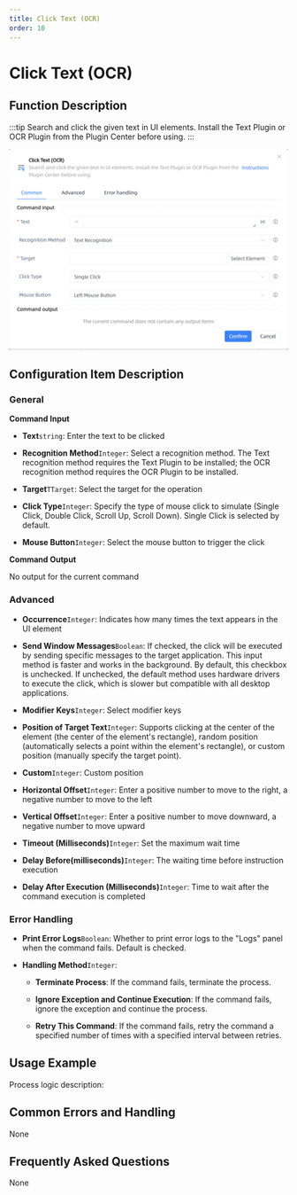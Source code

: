 ```yaml
---
title: Click Text (OCR)
order: 10
---
```


# Click Text (OCR)

## Function Description

:::tip 
Search and click the given text in UI elements. Install the Text Plugin or OCR Plugin from the Plugin Center before using.
:::

![Click Text (OCR)](../../assets/Click%20Text%20(OCR)_command.png)

## Configuration Item Description

### General

**Command Input**

- **Text**`string`: Enter the text to be clicked

- **Recognition Method**`Integer`: Select a recognition method. The Text recognition method requires the Text Plugin to be installed; the OCR recognition method requires the OCR Plugin to be installed.

- **Target**`TTarget`: Select the target for the operation

- **Click Type**`Integer`: Specify the type of mouse click to simulate (Single Click, Double Click, Scroll Up, Scroll Down). Single Click is selected by default.

- **Mouse Button**`Integer`: Select the mouse button to trigger the click


**Command Output**

No output for the current command

### Advanced

- **Occurrence**`Integer`: Indicates how many times the text appears in the UI element

- **Send Window Messages**`Boolean`: If checked, the click will be executed by sending specific messages to the target application. This input method is faster and works in the background. By default, this checkbox is unchecked. If unchecked, the default method uses hardware drivers to execute the click, which is slower but compatible with all desktop applications.

- **Modifier Keys**`Integer`: Select modifier keys

- **Position of Target Text**`Integer`: Supports clicking at the center of the element (the center of the element's rectangle), random position (automatically selects a point within the element's rectangle), or custom position (manually specify the target point).

- **Custom**`Integer`: Custom position

- **Horizontal Offset**`Integer`: Enter a positive number to move to the right, a negative number to move to the left

- **Vertical Offset**`Integer`: Enter a positive number to move downward, a negative number to move upward

- **Timeout (Milliseconds)**`Integer`: Set the maximum wait time

- **Delay Before(milliseconds)**`Integer`: The waiting time before instruction execution

- **Delay After Execution (Milliseconds)**`Integer`: Time to wait after the command execution is completed

### Error Handling

- **Print Error Logs**`Boolean`: Whether to print error logs to the "Logs" panel when the command fails. Default is checked. 

- **Handling Method**`Integer`:

    - **Terminate Process**: If the command fails, terminate the process.

    - **Ignore Exception and Continue Execution**: If the command fails, ignore the exception and continue the process.

    - **Retry This Command**: If the command fails, retry the command a specified number of times with a specified interval between retries.

## Usage Example

Process logic description:

## Common Errors and Handling

None

## Frequently Asked Questions

None

